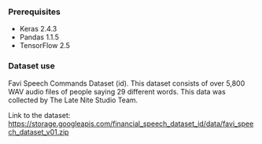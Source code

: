 ### Prerequisites
- Keras 2.4.3
- Pandas 1.1.5
- TensorFlow 2.5

### Dataset use
Favi Speech Commands Dataset (id). This dataset consists of over 5,800 WAV audio files of people saying 29 different words. This data was collected by The Late Nite Studio Team.

Link to the dataset:
https://storage.googleapis.com/financial_speech_dataset_id/data/favi_speech_dataset_v01.zip
